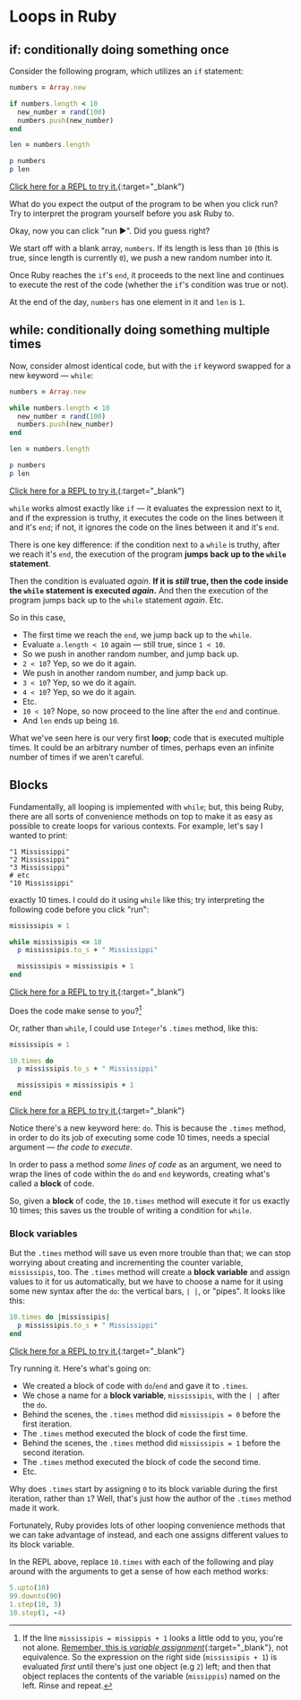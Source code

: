 # Loops in Ruby

## if: conditionally doing something once

Consider the following program, which utilizes an `if` statement:

```ruby
numbers = Array.new

if numbers.length < 10
  new_number = rand(100)
  numbers.push(new_number)
end

len = numbers.length

p numbers
p len
```

[Click here for a REPL to try it.](https://repl.it/@raghubetina/loops-conditionally-doing-something-once){:target="_blank"}

What do you expect the output of the program to be when you click run? Try to interpret the program yourself before you ask Ruby to.

Okay, now you can click "run ▶". Did you guess right?

We start off with a blank array, `numbers`. If its length is less than `10` (this is true, since length is currently `0`), we push a new random number into it.

Once Ruby reaches the `if`'s `end`, it proceeds to the next line and continues to execute the rest of the code (whether the `if`'s condition was true or not).

At the end of the day, `numbers` has one element in it and `len` is `1`.

## while: conditionally doing something multiple times

Now, consider almost identical code, but with the `if` keyword swapped for a new keyword — `while`:

```ruby
numbers = Array.new

while numbers.length < 10
  new_number = rand(100)
  numbers.push(new_number)
end

len = numbers.length

p numbers
p len
```

[Click here for a REPL to try it.](https://repl.it/@raghubetina/loops-conditionally-doing-something-multiple-times){:target="_blank"}

`while` works almost exactly like `if` — it evaluates the expression next to it, and if the expression is truthy, it executes the code on the lines between it and it's `end`; if not, it ignores the code on the lines between it and it's `end`.

There is one key difference: if the condition next to a `while` is truthy, after we reach it's `end`, the execution of the program **jumps back up to the `while` statement**.

Then the condition is evaluated *again*. **If it is *still* true, then the code inside the `while` statement is executed _again_.** And then the execution of the program jumps back up to the `while` statement *again*. Etc.

So in this case,

 - The first time we reach the `end`, we jump back up to the `while`.
 - Evaluate `a.length < 10` again — still true, since `1 < 10`.
 - So we push in another random number, and jump back up.
 - `2 < 10`? Yep, so we do it again.
 - We push in another random number, and jump back up.
 - `3 < 10`? Yep, so we do it again.
 - `4 < 10`? Yep, so we do it again.
 - Etc.
 - `10 < 10`? Nope, so now proceed to the line after the `end` and continue.
 - And `len` ends up being `10`.

What we've seen here is our very first **loop**; code that is executed multiple times. It could be an arbitrary number of times, perhaps even an infinite number of times if we aren't careful.

## Blocks

Fundamentally, all looping is implemented with `while`; but, this being Ruby, there are all sorts of convenience methods on top to make it as easy as possible to create loops for various contexts. For example, let's say I wanted to print:

```
"1 Mississippi"
"2 Mississippi"
"3 Mississippi"
# etc
"10 Mississippi"
```

exactly 10 times. I could do it using `while` like this; try interpreting the following code before you click "run":

```ruby
mississipis = 1

while mississipis <= 10
  p mississipis.to_s + " Mississippi"

  mississipis = mississipis + 1
end
```

[Click here for a REPL to try it.](https://repl.it/@raghubetina/loops-mississippis-with-while){:target="_blank"}

Does the code make sense to you?[^incrementing]

[^incrementing]: If the line `mississipis = missippis + 1` looks a little odd to you, you're not alone. [Remember, this is _variable assignment_](https://chapters-foo.ourplatform.com/chapters/754#updating-variables){:target="_blank"}, not equivalence. So the expression on the right side (`mississipis + 1`) is evaluated _first_ until there's just one object (e.g `2`) left; and then that object replaces the contents of the variable (`missippis`) named on the left. Rinse and repeat.

Or, rather than `while`, I could use `Integer`'s `.times` method, like this:

```ruby
mississipis = 1

10.times do
  p mississipis.to_s + " Mississippi"

  mississipis = mississipis + 1
end
```

[Click here for a REPL to try it.](https://repl.it/@raghubetina/loops-mississippis-with-times){:target="_blank"}

Notice there's a new keyword here: `do`. This is because the `.times` method, in order to do its job of executing some code 10 times, needs a special argument — _the code to execute_.

In order to pass a method _some lines of code_ as an argument, we need to wrap the lines of code within the `do` and `end` keywords, creating what's called a **block** of code.

So, given a **block** of code, the `10.times` method will execute it for us exactly 10 times; this saves us the trouble of writing a condition for `while`.

### Block variables

But the `.times` method will save us even more trouble than that; we can stop worrying about creating and incrementing the counter variable, `mississipis`, too. The `.times` method will create a **block variable** and assign values to it for us automatically, but we have to choose a name for it using some new syntax after the `do`: the vertical bars, `| |`, or "pipes". It looks like this:

```ruby
10.times do |mississipis|
  p mississipis.to_s + " Mississippi"
end
```

[Click here for a REPL to try it.](https://repl.it/@raghubetina/loops-first-block-variable){:target="_blank"}

Try running it. Here's what's going on:

 - We created a block of code with `do`/`end` and gave it to `.times`.
 - We chose a name for a **block variable**, `mississipis`, with the `| |` after the `do`.
 - Behind the scenes, the `.times` method did `mississipis = 0` before the first iteration.
 - The `.times` method executed the block of code the first time.
 - Behind the scenes, the `.times` method did `mississipis = 1` before the second iteration.
 - The `.times` method executed the block of code the second time.
 - Etc.

Why does `.times` start by assigning `0` to its block variable during the first iteration, rather than `1`? Well, that's just how the author of the `.times` method made it work.

Fortunately, Ruby provides lots of other looping convenience methods that we can take advantage of instead, and each one assigns different values to its block variable.

In the REPL above, replace `10.times` with each of the following and play around with the arguments to get a sense of how each method works:

```ruby
5.upto(10)
99.downto(90)
1.step(10, 3)
10.step(1, -4)
```
